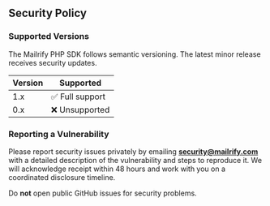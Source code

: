 ## Security Policy

### Supported Versions

The Mailrify PHP SDK follows semantic versioning. The latest minor release receives security updates.

| Version | Supported          |
| ------- | ------------------ |
| 1.x     | ✅ Full support    |
| 0.x     | ❌ Unsupported     |

### Reporting a Vulnerability

Please report security issues privately by emailing **security@mailrify.com** with a detailed description of the vulnerability and steps to reproduce it. We will acknowledge receipt within 48 hours and work with you on a coordinated disclosure timeline.

Do **not** open public GitHub issues for security problems.
